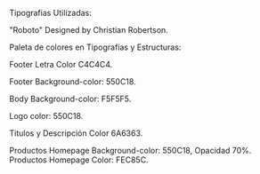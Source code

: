Tipografias Utilizadas:

"Roboto"
Designed by Christian Robertson.

Paleta de colores en Tipografías y Estructuras:

Footer Letra Color C4C4C4.

Footer Background-color: 550C18.

Body Background-color: F5F5F5.

Logo color: 550C18.

Titulos y Descripción Color 6A6363.

Productos Homepage Background-color: 550C18, Opacidad 70%.
Productos Homepage Color: FEC85C.


